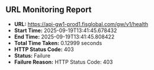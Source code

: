 ## URL Monitoring Report

- **URL:** https://api-gw1-prod1.fisglobal.com/gw/v1/health
- **Start Time:** 2025-09-19T13:41:45.678432
- **End Time:** 2025-09-19T13:41:45.808422
- **Total Time Taken:** 0.12999 seconds
- **HTTP Status Code:** 403
- **Status:** Failure
- **Failure Reason:** HTTP Status Code: 403
